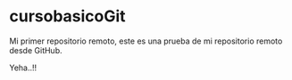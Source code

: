 # cursobasicoGit
Mi primer repositorio remoto, este es una prueba de mi repositorio remoto desde GitHub.

Yeha..!!
